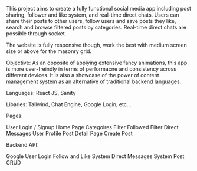 This project aims to create a fully functional social media app including post sharing, follower and like system, and real-time direct chats. Users can share their posts to other users, follow users and save posts they like, search and browse filtered posts by categories. Real-time direct chats are possible through socket. 

The website is fully responsive though, work the best with medium screen size or above for the masonry grid.

Objective: As an opposite of applying extensive fancy animations, this app is more user-freindly in terms of performacne and consistency across different devices. It is also a showcase of the power of content management system as an alternative of traditional backend languages.

Languages: React JS, Sanity

Libaries: Tailwind, Chat Engine, Google Login, etc...

Pages:

User Login / Signup
Home Page
Categoires Filter
Followed Filter
Direct Messages
User Profile
Post Detail Page
Create Post

Backend API:

Google User Login
Follow and Like System
Direct Messages System
Post CRUD

